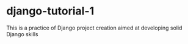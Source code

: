 # django-tutorial-1
This is a practice of Django project creation aimed at developing solid Django skills
